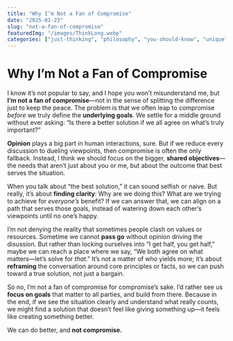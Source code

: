 ```yaml
---
title: "Why I’m Not a Fan of Compromise"
date: "2025-01-23"
slug: "not-a-fan-of-compromise"
featuredImg: "/images/ThinkLong.webp"
categories: ["just-thinking", "philosophy", "you-should-know", "uniquely-human"]
---
```


# Why I’m Not a Fan of Compromise

I know it’s not popular to say, and I hope you won’t misunderstand me, but **I’m not a fan of compromise**—not in the sense of splitting the difference just to keep the peace. The problem is that we often leap to compromise *before* we truly define the **underlying goals**. We settle for a middle ground without ever asking: “Is there a better solution if we all agree on what’s truly important?”

**Opinion** plays a big part in human interactions, sure. But if we reduce every discussion to dueling viewpoints, then compromise is often the only fallback. Instead, I think we should focus on the bigger, **shared objectives**—the needs that aren’t just about you or me, but about the outcome that best serves the situation.

When you talk about “the best solution,” it can sound selfish or naive. But really, it’s about **finding clarity**: Why are we doing this? What are we trying to achieve for *everyone’s* benefit? If we can answer that, we can align on a path that serves those goals, instead of watering down each other’s viewpoints until no one’s happy.

I’m not denying the reality that sometimes people clash on values or resources. Sometime we cannot **pass go** without opinion driving the disussion. But rather than locking ourselves into “I get half, you get half,” maybe we can reach a place where we say, “We both agree on what matters—let’s solve for *that*.” It’s not a matter of who yields more; it’s about **reframing** the conversation around core principles or facts, so we can push toward a true solution, not just a bargain.

So no, I’m not a fan of compromise for compromise’s sake. I’d rather see us **focus on goals** that matter to all parties, and build from there. Because in the end, if we see the situation clearly and understand what really counts, we might find a solution that doesn’t feel like giving something up—it feels like creating something better.

We can do better, and **not compromise.**